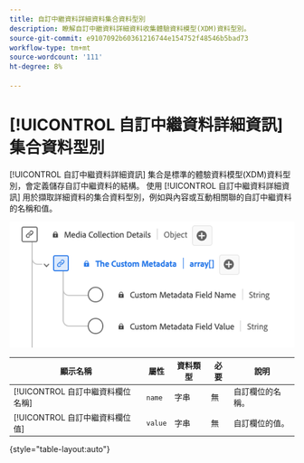 ```yaml
---
title: 自訂中繼資料詳細資料集合資料型別
description: 瞭解自訂中繼資料詳細資料收集體驗資料模型(XDM)資料型別。
source-git-commit: e9107092b60361216744e154752f48546b5bad73
workflow-type: tm+mt
source-wordcount: '111'
ht-degree: 8%

---
```


# [!UICONTROL 自訂中繼資料詳細資訊] 集合資料型別

[!UICONTROL 自訂中繼資料詳細資訊] 集合是標準的體驗資料模型(XDM)資料型別，會定義儲存自訂中繼資料的結構。 使用 [!UICONTROL 自訂中繼資料詳細資訊] 用於擷取詳細資料的集合資料型別，例如與內容或互動相關聯的自訂中繼資料的名稱和值。

![自訂中繼資料詳細資料集合資料型別的圖表。](../images/data-types/the-custom-metadata-collection.png)

| 顯示名稱 | 屬性 | 資料類型 | 必要 | 說明 |
|--------------------------------------------|------------------|-----------|----------|-------------------------------|
| [!UICONTROL 自訂中繼資料欄位名稱] | `name` | 字串 | 無 | 自訂欄位的名稱。 |
| [!UICONTROL 自訂中繼資料欄位值] | `value` | 字串 | 無 | 自訂欄位的值。 |

{style="table-layout:auto"}
